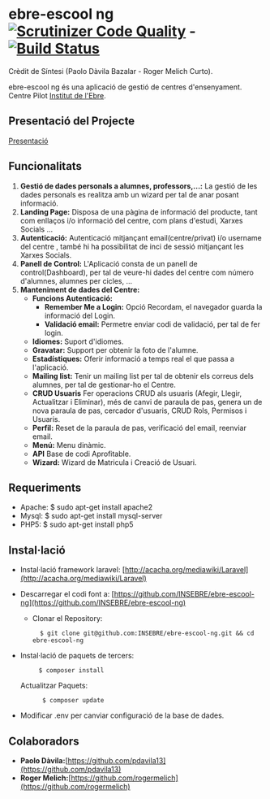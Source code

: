 # ebre-escool ng [![Scrutinizer Code Quality](https://scrutinizer-ci.com/g/INSEBRE/ebre-escool-ng/badges/quality-score.png?b=master)](https://scrutinizer-ci.com/g/INSEBRE/ebre-escool-ng/?branch=master) - [![Build Status](https://travis-ci.org/INSEBRE/ebre-escool-ng.svg?branch=master)](https://travis-ci.org/INSEBRE/ebre-escool-ng)
Crèdit de Síntesi (Paolo Dàvila Bazalar - Roger Melich Curto).

ebre-escool ng és una aplicació de gestió de centres d'ensenyament. Centre Pilot [Institut de l'Ebre](http://www.iesebre.com).

## Presentació del Projecte ##
[Presentació](http://insebre.github.io/ebre-escool-ng-presentation)

## Funcionalitats ##
1. **Gestió de dades personals a alumnes, professors,...:** La gestió de les dades personals es realitza amb un wizard per tal de anar posant informació.
2. **Landing Page:** Disposa de una pàgina de informació del producte, tant com enllaços i/o informació del centre, com plans d'estudi, Xarxes Socials ...
3. **Autenticació:** Autenticació mitjançant email(centre/privat) i/o username del centre , també hi ha possibilitat de inci de sessió mitjançant les Xarxes Socials.
4. **Panell de Control:** L'Aplicació consta de un panell de control(Dashboard), per tal de veure-hi dades del centre com número d'alumnes, alumnes per cicles, ...
5. **Manteniment de dades del Centre:**
   * **Funcions Autenticació:**
        * **Remember Me a Login:** Opció Recordam, el navegador guarda la informació del Login.
        * **Validació email:** Permetre enviar codi de validació, per tal de fer login.
    * **Idiomes:** Suport d'idiomes.
    * **Gravatar:** Support per obtenir la foto de l'alumne.
    * **Estadístiques:** Oferir informació a temps real el que passa a l'aplicació.
    * **Mailing list:** Tenir un mailing list per tal de obtenir els correus dels alumnes, per tal de gestionar-ho el Centre.
    * **CRUD Usuaris** Fer operacions CRUD als usuaris (Afegir, Llegir, Actualitzar i Eliminar), més de canvi de paraula de pas, genera un de nova paraula de pas, cercador d'usuaris, CRUD Rols, Permisos i Usuaris.
    * **Perfil:** Reset de la paraula de pas, verificació del email, reenviar email.
    * **Menú:** Menu dinàmic.
    * **API** Base de codi Aprofitable.
    * **Wizard:** Wizard de Matricula i Creació de Usuari.

## Requeriments ##
* Apache: $ sudo apt-get install apache2
* Mysql: $ sudo apt-get install mysql-server
* PHP5: $ sudo apt-get install php5

## Instal·lació ##
* Instal·lació framework laravel: [http://acacha.org/mediawiki/Laravel](http://acacha.org/mediawiki/Laravel)
* Descarregar el codi font a: [https://github.com/INSEBRE/ebre-escool-ng](https://github.com/INSEBRE/ebre-escool-ng)
    * Clonar el Repository:

            $ git clone git@github.com:INSEBRE/ebre-escool-ng.git && cd ebre-escool-ng
* Instal·lació de paquets de tercers:

           $ composer install
     Actualitzar Paquets:

            $ composer update

* Modificar .env per canviar configuració de la base de dades.

## Colaboradors ##
* **Paolo Dàvila:**[https://github.com/pdavila13](https://github.com/pdavila13)
* **Roger Melich:**[https://github.com/rogermelich](https://github.com/rogermelich)
